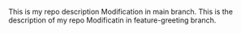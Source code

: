 This is my repo description
 Modification in main branch.
This is the description of my repo
Modificatin in feature-greeting branch.
